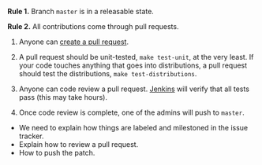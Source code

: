 **Rule 1.** Branch `master` is in a releasable state.

**Rule 2.** All contributions come through pull requests. 

1. Anyone can [create a pull request](https://help.github.com/articles/creating-a-pull-request).

2. A pull request should be unit-tested, `make test-unit`, at the very least. If your code touches anything that goes into distributions, a pull request should test the distributions, `make test-distributions`.

3. Anyone can code review a pull request. [Jenkins](http://d1m1s1b1.stat.columbia.edu:8080) will verify that all tests pass (this may take hours).

4. Once code review is complete, one of the admins will push to `master`.










- We need to explain how things are labeled and milestoned in the issue tracker.
- Explain how to review a pull request.
- How to push the patch.